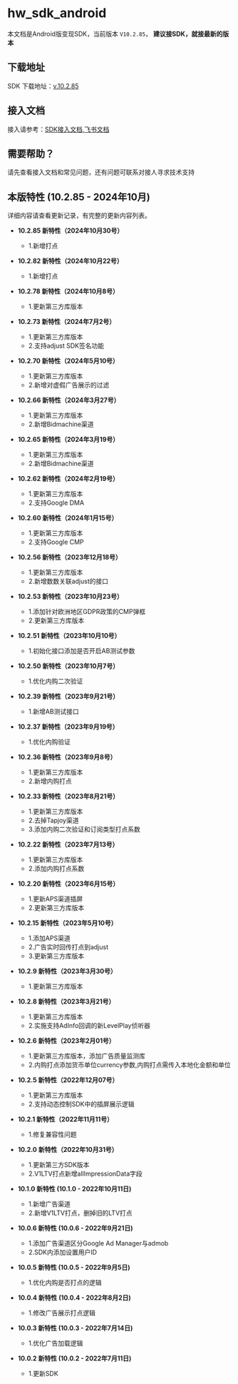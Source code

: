 # hw_sdk_android

本文档是Android版变现SDK，当前版本 `V10.2.85`， <b>  建议接SDK，就接最新的版本 </B>

## 下载地址

SDK 下载地址：[v.10.2.85](https://github.com/artwl/hw_game_mp_sdk_ironsource_android/releases)

## 接入文档

接入请参考：[SDK接入文档,飞书文档](https://hellowd.feishu.cn/docx/doxcnVxhTFV3vW1JWPKXOzihsTe)

## 需要帮助？

请先查看接入文档和常见问题，还有问题可联系对接人寻求技术支持

## 本版特性 (10.2.85 - 2024年10月)

详细内容请查看更新记录，有完整的更新内容列表。

- **10.2.85 新特性（2024年10月30号）**
  - 1.新增打点

- **10.2.82 新特性（2024年10月22号）**
  - 1.新增打点

- **10.2.78 新特性（2024年10月8号）**
  - 1.更新第三方库版本
    
- **10.2.73 新特性（2024年7月2号）**
  - 1.更新第三方库版本
  - 2.支持adjust SDK签名功能

- **10.2.70 新特性（2024年5月10号）**
  - 1.更新第三方库版本
  - 2.新增对虚假广告展示的过滤
    
- **10.2.66 新特性（2024年3月27号）**
  - 1.更新第三方库版本
  - 2.新增Bidmachine渠道
    
- **10.2.65 新特性（2024年3月19号）**
  - 1.更新第三方库版本
  - 2.新增Bidmachine渠道
    
- **10.2.62 新特性（2024年2月19号）**
  - 1.更新第三方库版本
  - 2.支持Google DMA

- **10.2.60 新特性（2024年1月15号）**
  - 1.更新第三方库版本
  - 2.支持Google CMP
    
- **10.2.56 新特性（2023年12月18号）**
  - 1.更新第三方库版本
  - 2.新增数数关联adjust的接口
    
- **10.2.53 新特性（2023年10月23号）**
  - 1.添加针对欧洲地区GDPR政策的CMP弹框
  - 2.更新第三方库版本
    
- **10.2.51 新特性（2023年10月10号）**
  - 1.初始化接口添加是否开启AB测试参数
    
- **10.2.50 新特性（2023年10月7号）**
  - 1.优化内购二次验证
    
- **10.2.39 新特性（2023年9月21号）**
  - 1.新增AB测试接口
    
- **10.2.37 新特性（2023年9月19号）**
  - 1.优化内购验证
    
- **10.2.36 新特性（2023年9月8号）**
  - 1.更新第三方库版本
  - 2.新增内购打点

- **10.2.33 新特性（2023年8月21号）**
  - 1.更新第三方库版本
  - 2.去掉Tapjoy渠道
  - 3.添加内购二次验证和订阅类型打点系数
    
- **10.2.22 新特性（2023年7月13号）**
  - 1.更新第三方库版本
  - 2.添加内购打点系数
    
- **10.2.20 新特性（2023年6月15号）**
  - 1.更新APS渠道插屏
  - 2.更新第三方库版本
    
- **10.2.15 新特性（2023年5月10号）**
  - 1.添加APS渠道
  - 2.广告实时回传打点到adjust
  - 3.更新第三方库版本
  
- **10.2.9 新特性（2023年3月30号）**
  - 1.更新第三方库版本 
  
- **10.2.8 新特性（2023年3月21号）**
  - 1.更新第三方库版本
  - 2.实施支持AdInfo回调的新LevelPlay侦听器
  
- **10.2.6 新特性（2023年2月01号）**
  - 1.更新第三方库版本，添加广告质量监测库
  - 2.内购打点添加货币单位currency参数,内购打点需传入本地化金额和单位
  
- **10.2.5 新特性（2022年12月07号）**
  - 1.更新第三方库版本
  - 2.支持动态控制SDK中的插屏展示逻辑
  
- **10.2.1 新特性（2022年11月11号）**
  - 1.修复兼容性问题

- **10.2.0 新特性（2022年10月31号）**
  - 1.更新第三方SDK版本
  - 2.V1LTV打点新增allImpressionData字段
  
- **10.1.0 新特性 (10.1.0 - 2022年10月11日)**
  - 1.新增广告渠道
  - 2.新增V1LTV打点，删掉旧的LTV打点
  
- **10.0.6 新特性 (10.0.6 - 2022年9月21日)**
  - 1.添加广告渠道区分Google Ad Manager与admob
  - 2.SDK内添加设置用户ID
  
- **10.0.5 新特性 (10.0.5 - 2022年9月5日)**
  - 1.优化内购是否打点的逻辑
  
- **10.0.4 新特性 (10.0.4 - 2022年8月2日)**
  - 1.修改广告展示打点逻辑
  
- **10.0.3 新特性 (10.0.3 - 2022年7月14日)**
  - 1.优化广告加载逻辑

- **10.0.2 新特性 (10.0.2 - 2022年7月11日)**
  - 1.更新SDK
